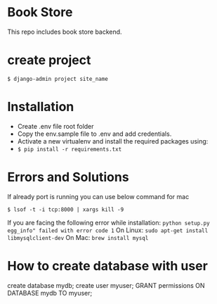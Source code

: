 # Book Store
This repo includes book store backend. 

# create project

```
$ django-admin project site_name
```
# Installation

  - Create .env file root folder
  - Copy the env.sample file to .env and add credentials.
  - Activate a new virtualenv and install the required packages using:
  - ```$ pip install -r requirements.txt```
  
# Errors and Solutions
 If already port is running you can use below command for mac
 ```
 $ lsof -t -i tcp:8000 | xargs kill -9
 ```
 If you are facing the following error while installation:
 ```python setup.py egg_info" failed with error code 1```
 On Linux:
 ```sudo apt-get install libmysqlclient-dev```
 On Mac:
 ```brew install mysql```
 
# How to create database with user

  create database mydb;
  create user myuser;
  GRANT permissions ON DATABASE mydb TO myuser;
  
